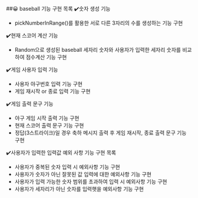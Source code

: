 ##😀 baseball 기능 구현 목록
✔️숫자 생성 기능
* pickNumberInRange()를 활용한 서로 다른 3자리의 수를 생성하는 기능 구현

✔️현재 스코어 계산 기능
* Random으로 생성된 baseball 세자리 숫자와 사용자가 입력한 세자리 숫자를 비교하여 점수계산 기능 구현

✔️게임 사용자 입력 기능
* 사용자 야구번호 입력 기능 구현
* 게임 재시작 or 종료 입력 기능 구현

✔️게임 출력 문구 기능
* 야구 게임 시작 출력 기능 구현
* 현재 스코어 출력 문구 기능 구현
* 정답(3스트라이크)일 경우 축하 메시지 출력 후 게임 재시작, 종료 출력 문구 기능 구현

✔️사용자가 입력한 입력값 예외 사항 기능 구현 목록
* 사용자가 중복된 숫자 입력 시 예외사항 기능 구현
* 사용자가 숫자가 아닌 잘못된 값 입력에 대한 예외사항 기능 구현
* 사용자가 입력 가능한 숫자 범위를 초과하여 입력 시 예외사항 기능 구현
* 사용자가 세자리가 아닌 숫자를 입력햇을 예외사항 기능 구현